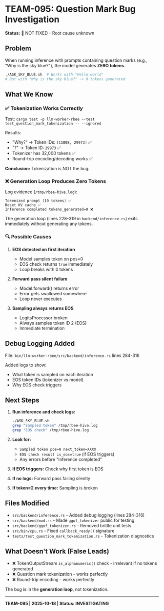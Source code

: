 # TEAM-095: Question Mark Bug Investigation

**Status:** 🔴 NOT FIXED - Root cause unknown

## Problem

When running inference with prompts containing question marks (e.g., "Why is the sky blue?"), the model generates **ZERO tokens**.

```bash
./ASK_SKY_BLUE.sh  # Works with "Hello world"
# But with "Why is the sky blue?" -> 0 tokens generated
```

## What We Know

### ✅ Tokenization Works Correctly

Test: `cargo test -p llm-worker-rbee --test test_question_mark_tokenization -- --ignored`

Results:
- "Why?" → Token IDs: `[11008, 29973]` ✅
- "?" → Token ID: `29973` ✅
- Tokenizer has 32,000 tokens ✅
- Round-trip encoding/decoding works ✅

**Conclusion:** Tokenization is NOT the bug.

### ❌ Generation Loop Produces Zero Tokens

Log evidence (`/tmp/rbee-hive.log`):
```
Tokenized prompt (10 tokens) ✅
Reset KV cache ✅
Inference completed tokens_generated=0 ❌
```

The generation loop (lines 228-319 in `backend/inference.rs`) exits immediately without generating any tokens.

### 🔍 Possible Causes

1. **EOS detected on first iteration**
   - Model samples token on pos=0
   - EOS check returns `true` immediately
   - Loop breaks with 0 tokens

2. **Forward pass silent failure**
   - Model.forward() returns error
   - Error gets swallowed somewhere
   - Loop never executes

3. **Sampling always returns EOS**
   - LogitsProcessor broken
   - Always samples token ID 2 (EOS)
   - Immediate termination

## Debug Logging Added

File: `bin/llm-worker-rbee/src/backend/inference.rs` lines 284-316

Added logs to show:
- What token is sampled on each iteration
- EOS token IDs (tokenizer vs model)
- Why EOS check triggers

## Next Steps

1. **Run inference and check logs:**
   ```bash
   ./ASK_SKY_BLUE.sh
   grep "Sampled token" /tmp/rbee-hive.log
   grep "EOS check" /tmp/rbee-hive.log
   ```

2. **Look for:**
   - `Sampled token pos=0 next_token=XXXX`
   - `EOS check result is_eos=true` (if EOS triggers)
   - Any errors before "Inference completed"

3. **If EOS triggers:** Check why first token is EOS
4. **If no logs:** Forward pass failing silently
5. **If token=2 every time:** Sampling is broken

## Files Modified

- `src/backend/inference.rs` - Added debug logging (lines 284-316)
- `src/backend/mod.rs` - Made `gguf_tokenizer` public for testing
- `src/backend/gguf_tokenizer.rs` - Removed brittle unit tests
- `src/bin/cpu.rs` - Fixed `callback_ready()` signature
- `tests/test_question_mark_tokenization.rs` - Tokenization diagnostics

## What Doesn't Work (False Leads)

- ❌ TokenOutputStream `is_alphanumeric()` check - irrelevant if no tokens generated
- ❌ Question mark tokenization - works perfectly
- ❌ Round-trip encoding - works perfectly

The bug is in the **generation loop**, not tokenization.

---

**TEAM-095 | 2025-10-18 | Status: INVESTIGATING**
